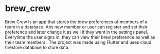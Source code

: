 # brew_crew
Brew Crew is an app that stores the brew preferences of members of a team in a database. Any new member or user can register and set their preference and later change it as well if they want in the settings panel. Everytime the user signs in, they can view their brew preference as well as their team members'.
The project was made using Flutter and uses cloud firestore database to store data.

